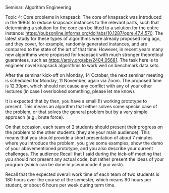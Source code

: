 Seminar: Algorithm Engineering



Topic 4: Core problems in knapsack: The core of knapsack was introduced in the 1980s to reduce knapsack instances to the relevant parts, such that determining a solution for the core can be lifted to a solution for the entire instance: https://pubsonline.informs.org/doi/abs/10.1287/opre.47.4.570. The latest study for these types of algorithms were already proposed long ago, and they cover, for example, randomly generated instances, and are compared to the state of the art of that time. However, in recent years many new algorithms were proposed for knapsack with much stronger theoretical guarantees, such as https://arxiv.org/abs/2404.05681. The task here is to engineer novel knapsack algorithms to work well on benchmark data sets.


After the seminar kick-off on Monday, 14 October, the next seminar meeting is scheduled for Monday, 11 November, again via Zoom. The proposed time is 12.30pm, which should not cause any conflict with any of your other lectures (in case I overlooked something, please let me know).

It is expected that by then, you have a small (!) working prototype to present. This means an algorithm that either solves some special case of the problem, or that solves the general problem but by a very simple approach (e.g., brute force).

On that occasion, each team of 2 students should present their progress on the problem to the other students (they are your main audience). This means that you should provide a short presentation of about 7 minutes where you introduce the problem, you give some examples, show the demo of your abovementioned prototype, and you also describe your current challenges.  The audience  Recall that I said during the kick-off meeting that you should not present any actual code, but rather present the ideas of your program (which can be done in pseudocode if you wish).

Recall that the expected overall work time of each team of two students is 180 hours over the course of the semester, which means 90 hours per student, or about 6 hours per week during term time.